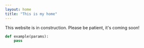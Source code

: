```yaml
---
layout: home
title: "This is my home"
---
```

This website is in construction. Please be patient, it's coming soon!


```python
def example(params):
    pass

```
